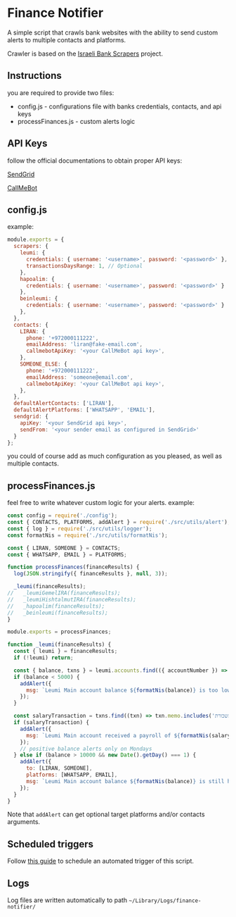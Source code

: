# Finance Notifier
A simple script that crawls bank websites with the ability to send custom alerts to multiple contacts and platforms.

Crawler is based on the [Israeli Bank Scrapers](https://github.com/eshaham/israeli-bank-scrapers/) project.

## Instructions
you are required to provide two files:
* config.js - configurations file with banks credentials, contacts, and api keys
* processFinances.js - custom alerts logic

## API Keys
follow the official documentations to obtain proper API keys:

[SendGrid](https://www.sendgrid.com)

[CallMeBot](https://www.callmebot.com/blog/free-api-whatsapp-messages/)
## config.js
example:
```js
module.exports = {
  scrapers: {
    leumi: {
      credentials: { username: '<username>', password: '<password>' },
      transactionsDaysRange: 1, // Optional
    },
    hapoalim: {
      credentials: { username: '<username>', password: '<password>' }
    },
    beinleumi: {
      credentials: { username: '<username>', password: '<password>' }
    },
  },
  contacts: {
    LIRAN: {
      phone: '+972000111222',
      emailAddress: 'liran@fake-email.com',
      callmebotApiKey: '<your CallMeBot api key>',
    },
    SOMEONE_ELSE: {
      phone: '+972000111222',
      emailAddress: 'someone@email.com',
      callmebotApiKey: '<your CallMeBot api key>',
    },
  },
  defaultAlertContacts: ['LIRAN'],
  defaultAlertPlatforms: ['WHATSAPP', 'EMAIL'],
  sendgrid: {
    apiKey: '<your SendGrid api key>',
    sendFrom: '<your sender email as configured in SendGrid>'
  }
};
```

you could of course add as much configuration as you pleased, as well as multiple contacts.

## processFinances.js
feel free to write whatever custom logic for your alerts. example:
```js
const config = require('./config');
const { CONTACTS, PLATFORMS, addAlert } = require('./src/utils/alert');
const { log } = require('./src/utils/logger');
const formatNis = require('./src/utils/formatNis');

const { LIRAN, SOMEONE } = CONTACTS;
const { WHATSAPP, EMAIL } = PLATFORMS;

function processFinances(financeResults) {
  log(JSON.stringify({ financeResults }, null, 3));

  _leumi(financeResults);
//   _leumiGemelIRA(financeResults);
//   _leumiHishtalmutIRA(financeResults);
//   _hapoalim(financeResults);
//   _beinleumi(financeResults);
}

module.exports = processFinances;

function _leumi(financeResults) {
  const { leumi } = financeResults;
  if (!leumi) return;

  const { balance, txns } = leumi.accounts.find(({ accountNumber }) => accountNumber === config.leumi.accountMain);
  if (balance < 5000) {
    addAlert({
      msg: `Leumi Main account balance ${formatNis(balance)} is too low and at risk to turn negative.`,
    });
  }

  const salaryTransaction = txns.find((txn) => txn.memo.includes('משכורת'));
  if (salaryTransaction) {
    addAlert({
      msg: `Leumi Main account received a payroll of ${formatNis(salaryTransaction.chargedAmount)} with total balance of ${formatNis(balance)}.`,
    });
    // positive balance alerts only on Mondays
  } else if (balance > 10000 && new Date().getDay() === 1) {
    addAlert({
      to: [LIRAN, SOMEONE],
      platforms: [WHATSAPP, EMAIL],
      msg: `Leumi Main account balance ${formatNis(balance)} is still high.`,
    });
  }
}
```

Note that `addAlert` can get optional target platforms and/or contacts arguments.

## Scheduled triggers
Follow [this guide](https://smallbusiness.chron.com/schedule-automator-tasks-mac-os-x-39132.html) to schedule an automated trigger of this script.

## Logs
Log files are written automatically to path `~/Library/Logs/finance-notifier/`